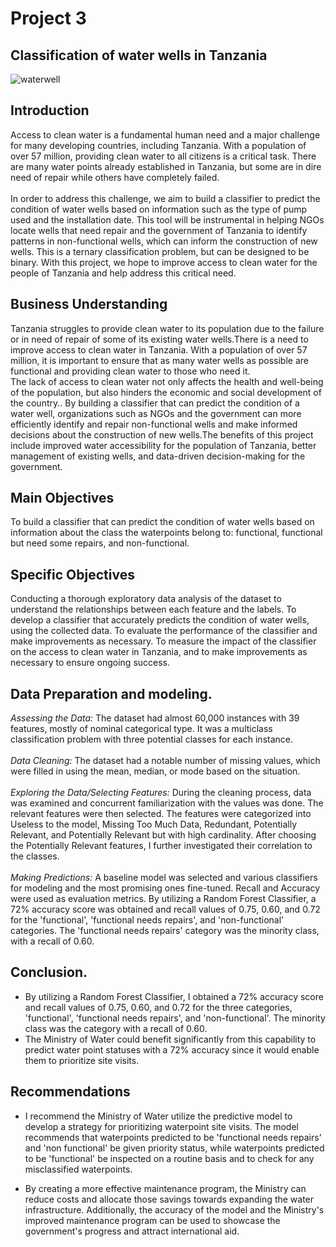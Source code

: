 # Project 3
## Classification of water wells in Tanzania
![waterwell](https://user-images.githubusercontent.com/117116395/218067424-85605530-08c5-4050-9635-a50682da47a1.jpg)
## Introduction
Access to clean water is a fundamental human need and a major challenge for many developing countries, including Tanzania. With a population of over 57 million, providing clean water to all citizens is a critical task. There are many water points already established in Tanzania, but some are in dire need of repair while others have completely failed.
<br />
<br />
In order to address this challenge, we aim to build a classifier to predict the condition of water wells based on information such as the type of pump used and the installation date. This tool will be instrumental in helping NGOs locate wells that need repair and the government of Tanzania to identify patterns in non-functional wells, which can inform the construction of new wells. This is a ternary classification problem, but can be designed to be binary. With this project, we hope to improve access to clean water for the people of Tanzania and help address this critical need.

## Business Understanding
Tanzania struggles to provide clean water to its population due to the failure or in need of repair of some of its existing water wells.There is a need to improve access to clean water in Tanzania. With a population of over 57 million, it is important to ensure that as many water wells as possible are functional and providing clean water to those who need it. 
<br />
The lack of access to clean water not only affects the health and well-being of the population, but also hinders the economic and social development of the country.. By building a classifier that can predict the condition of a water well, organizations such as NGOs and the government can more efficiently identify and repair non-functional wells and make informed decisions about the construction of new wells.The benefits of this project include improved water accessibility for the population of Tanzania, better management of existing wells, and data-driven decision-making for the government.
<br>
## Main Objectives
To build a classifier that can predict the condition of water wells based on information about the class the waterpoints belong to: functional, functional but need some repairs, and non-functional.

## Specific Objectives
Conducting a thorough exploratory data analysis of the dataset to understand the relationships between each feature and the labels.
To develop a classifier that accurately predicts the condition of water wells, using the collected data.
To evaluate the performance of the classifier and make improvements as necessary.
To measure the impact of the classifier on the access to clean water in Tanzania, and to make improvements as necessary to ensure ongoing success.


## Data Preparation and modeling.
*Assessing the Data:* The dataset had almost 60,000 instances with 39 features, mostly of nominal categorical type. It was a multiclass classification problem with three potential classes for each instance.
<br><br>
*Data Cleaning:* The dataset had a notable number of missing values, which were filled in using the mean, median, or mode based on the situation.
<br><br>
*Exploring the Data/Selecting Features:* During the cleaning process, data  was examined and concurrent familiarization with the values was done. The relevant features were then selected. The features were categorized into Useless to the model, Missing Too Much Data, Redundant, Potentially Relevant, and Potentially Relevant but with high cardinality. After choosing the Potentially Relevant features, I further investigated their correlation to the classes.
<br><br>
*Making Predictions:* A baseline model was selected and various classifiers for modeling and the most promising ones fine-tuned. Recall and Accuracy were used as evaluation metrics. By utilizing a Random Forest Classifier, a 72% accuracy score was obtained and recall values of 0.75, 0.60, and 0.72 for the 'functional', 'functional needs repairs', and 'non-functional' categories. The 'functional needs repairs' category was the minority class, with a recall of 0.60.


## Conclusion.

* By utilizing a Random Forest Classifier, I obtained a 72% accuracy score and recall values of 0.75, 0.60, and 0.72 for the three categories, 'functional', 'functional needs repairs', and 'non-functional'. The minority class was the category with a recall of 0.60.
* The Ministry of Water could benefit significantly from this capability to predict water point statuses with a 72% accuracy since it would enable them to prioritize site visits.

## Recommendations

* I recommend the Ministry of Water utilize the predictive model to develop a strategy for prioritizing waterpoint site visits. The model recommends that waterpoints predicted to be 'functional needs repairs' and 'non functional' be given priority status, while waterpoints predicted to be 'functional' be inspected on a routine basis and to check for any misclassified waterpoints.

* By creating a more effective maintenance program, the Ministry can reduce costs and allocate those savings towards expanding the water infrastructure. Additionally, the accuracy of the model and the Ministry's improved maintenance program can be used to showcase the government's progress and attract international aid.



